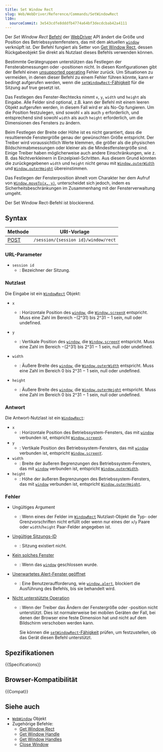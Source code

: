 ```yaml
---
title: Set Window Rect
slug: Web/WebDriver/Reference/Commands/SetWindowRect
l10n:
  sourceCommit: 3e543cdfe8dddfb4774a64bf3decdcbab42a4111
---
```


Der _Set Window Rect_ [Befehl](/de/docs/Web/WebDriver/Reference/Commands) der [WebDriver](/de/docs/Web/WebDriver) API ändert die Größe und Position des Betriebssystemfensters, das mit dem aktuellen [`window`](/de/docs/Web/API/Window) verknüpft ist. Der Befehl fungiert als Setter von [Get Window Rect](/de/docs/Web/WebDriver/Reference/Commands/GetWindowRect), dessen Rückgabeobjekt Sie direkt als Nutzlast dieses Befehls verwenden können.

Bestimmte Gerätegruppen unterstützen das Festlegen der Fensterabmessungen oder -positionen nicht. In diesen Konfigurationen gibt der Befehl einen [unsupported operating](/de/docs/Web/WebDriver/Reference/Errors/UnsupportedOperation) Fehler zurück. Um Situationen zu vermeiden, in denen dieser Befehl zu einem Fehler führen könnte, kann er bedingt aufgerufen werden, wenn die [`setWindowRect`-Fähigkeit](/de/docs/Web/WebDriver/Reference/Capabilities/setWindowRect) für die Sitzung auf true gesetzt ist.

Das Festlegen des Fenster-Rechtecks nimmt `x`, `y`, `width` und `height` als Eingabe. Alle Felder sind optional, z.B. kann der Befehl mit einem leeren Objekt aufgerufen werden, in diesem Fall wird er als No-Op fungieren. Um die Position festzulegen, sind sowohl `x` als auch `y` erforderlich, und entsprechend sind sowohl `width` als auch `height` erforderlich, um die Dimensionen des Fensters zu ändern.

Beim Festlegen der Breite oder Höhe ist es nicht garantiert, dass die resultierende Fenstergröße genau der gewünschten Größe entspricht. Der Treiber wird voraussichtlich Werte klemmen, die größer als die physischen Bildschirmabmessungen oder kleiner als die Mindestfenstergröße sind. Einige Treiber haben möglicherweise auch andere Einschränkungen, wie z. B. das Nichtverkleinern in Einzelpixel-Schritten. Aus diesem Grund könnten die zurückgegebenen `width` und `height` nicht genau mit [`Window.outerWidth`](/de/docs/Web/API/Window/outerWidth) und [`Window.outerHeight`](/de/docs/Web/API/Window/outerHeight) übereinstimmen.

Das Festlegen der Fensterposition ähnelt vom Charakter her dem Aufruf von [`Window.moveTo(x, y)`](/de/docs/Web/API/Window/moveTo), unterscheidet sich jedoch, indem es Sicherheitsbeschränkungen im Zusammenhang mit der Fensterverwaltung umgeht.

Der Set Window Rect-Befehl ist blockierend.

## Syntax

| Methode                                          | URI-Vorlage                         |
| ------------------------------------------------ | ----------------------------------- |
| [POST](/de/docs/Web/HTTP/Reference/Methods/POST) | `/session/{session id}/window/rect` |

### URL-Parameter

- `session id`
  - : Bezeichner der Sitzung.

### Nutzlast

Die Eingabe ist ein [`WindowRect`](/de/docs/Web/WebDriver/Reference/WindowRect) Objekt:

- `x`

  - : Horizontale Position des [`window`](/de/docs/Web/API/Window), die [`Window.screenX`](/de/docs/Web/API/Window/screenX) entspricht. Muss eine Zahl im Bereich −(2^31) bis 2^31 − 1 sein, null oder undefined.

- `y`
  - : Vertikale Position des [`window`](/de/docs/Web/API/Window), die [`Window.screenY`](/de/docs/Web/API/Window/screenY) entspricht. Muss eine Zahl im Bereich −(2^31) bis 2^31 − 1 sein, null oder undefined.
- `width`
  - : Äußere Breite des [`window`](/de/docs/Web/API/Window), die [`Window.outerWidth`](/de/docs/Web/API/Window/outerWidth) entspricht. Muss eine Zahl im Bereich 0 bis 2^31 − 1 sein, null oder undefined.
- `height`
  - : Äußere Breite des [`window`](/de/docs/Web/API/Window), die [`Window.outerHeight`](/de/docs/Web/API/Window/outerHeight) entspricht. Muss eine Zahl im Bereich 0 bis 2^31 − 1 sein, null oder undefined.

### Antwort

Die Antwort-Nutzlast ist ein [`WindowRect`](/de/docs/Web/WebDriver/Reference/WebWindow):

- `x`
  - : Horizontale Position des Betriebssystem-Fensters, das mit [`window`](/de/docs/Web/API/Window) verbunden ist, entspricht [`Window.screenX`](/de/docs/Web/API/Window/screenX).
- `y`
  - : Vertikale Position des Betriebssystem-Fensters, das mit [`window`](/de/docs/Web/API/Window) verbunden ist, entspricht [`Window.screenY`](/de/docs/Web/API/Window/screenY).
- `width`
  - : Breite der äußeren Begrenzungen des Betriebssystem-Fensters, das mit [`window`](/de/docs/Web/API/Window) verbunden ist, entspricht [`Window.outerWidth`](/de/docs/Web/API/Window/outerWidth).
- `height`
  - : Höhe der äußeren Begrenzungen des Betriebssystem-Fensters, das mit [`window`](/de/docs/Web/API/Window) verbunden ist, entspricht [`Window.outerHeight`](/de/docs/Web/API/Window/outerHeight).

### Fehler

- Ungültiges Argument
  - : Wenn eines der Felder im [`WindowRect`](/de/docs/Web/WebDriver/Reference/WindowRect) Nutzlast-Objekt die Typ- oder Grenzvorschriften nicht erfüllt oder wenn nur eines der `x`/`y` Paare oder `width`/`height` Paar-Felder angegeben ist.
- [Ungültige Sitzungs-ID](/de/docs/Web/WebDriver/Reference/Errors/InvalidSessionID)
  - : Sitzung existiert nicht.
- [Kein solches Fenster](/de/docs/Web/WebDriver/Reference/Errors/NoSuchWindow)
  - : Wenn das [`window`](/de/docs/Web/API/Window) geschlossen wurde.
- [Unerwartetes Alert-Fenster geöffnet](/de/docs/Web/WebDriver/Reference/Errors/UnexpectedAlertOpen)
  - : Eine Benutzeraufforderung, wie [`window.alert`](/de/docs/Web/API/Window/alert), blockiert die Ausführung des Befehls, bis sie behandelt wird.
- [Nicht unterstützte Operation](/de/docs/Web/WebDriver/Reference/Errors/UnsupportedOperation)

  - : Wenn der Treiber das Ändern der Fenstergröße oder -position nicht unterstützt. Dies ist normalerweise bei mobilen Geräten der Fall, bei denen der Browser eine feste Dimension hat und nicht auf dem Bildschirm verschoben werden kann.

    Sie können die [`setWindowRect`-Fähigkeit](/de/docs/Web/WebDriver/Reference/Capabilities/setWindowRect) prüfen, um festzustellen, ob das Gerät diesen Befehl unterstützt.

## Spezifikationen

{{Specifications}}

## Browser-Kompatibilität

{{Compat}}

## Siehe auch

- [`WebWindow`](/de/docs/Web/WebDriver/Reference/WebWindow) Objekt
- Zugehörige Befehle:
  - [Get Window Rect](/de/docs/Web/WebDriver/Reference/Commands/GetWindowRect)
  - [Get Window Handle](/de/docs/Web/WebDriver/Reference/Commands/GetWindowHandle)
  - [Get Window Handles](/de/docs/Web/WebDriver/Reference/Commands/GetWindowHandles)
  - [Close Window](/de/docs/Web/WebDriver/Reference/Commands/CloseWindow)
